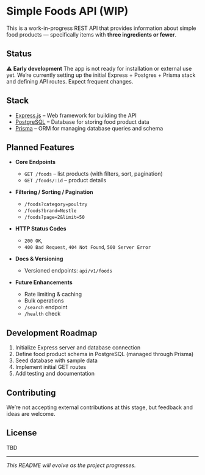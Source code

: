# Simple Foods API (WIP)

This is a work-in-progress REST API that provides information about simple food products — specifically items with **three ingredients or fewer**.

## Status

⚠️ **Early development**
The app is not ready for installation or external use yet. We’re currently setting up the initial Express + Postgres + Prisma stack and defining API routes. Expect frequent changes.

## Stack

- [Express.js](https://expressjs.com/) – Web framework for building the API
- [PostgreSQL](https://www.postgresql.org/) – Database for storing food product data
- [Prisma](https://www.prisma.io/) – ORM for managing database queries and schema

## Planned Features

- **Core Endpoints**

  - `GET /foods` – list products (with filters, sort, pagination)
  - `GET /foods/:id` – product details

- **Filtering / Sorting / Pagination**

  - `/foods?category=poultry`
  - `/foods?brand=Nestle`
  - `/foods?page=2&limit=50`

- **HTTP Status Codes**

  - `200 OK`,
  - `400 Bad Request`, `404 Not Found`, `500 Server Error`

- **Docs & Versioning**

  - Versioned endpoints: `api/v1/foods`

- **Future Enhancements**

  - Rate limiting & caching
  - Bulk operations
  - `/search` endpoint
  - `/health` check

## Development Roadmap

1. Initialize Express server and database connection
2. Define food product schema in PostgreSQL (managed through Prisma)
3. Seed database with sample data
4. Implement initial GET routes
5. Add testing and documentation

## Contributing

We’re not accepting external contributions at this stage, but feedback and ideas are welcome.

## License

TBD

---

_This README will evolve as the project progresses._
